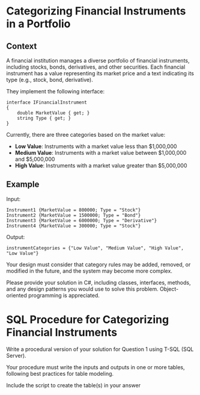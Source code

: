 # Categorizing Financial Instruments in a Portfolio

## Context

A financial institution manages a diverse portfolio of financial instruments, including stocks, bonds, derivatives, and
other securities. Each financial instrument has a value representing its market price and a text indicating its type
(e.g., stock, bond, derivative).

They implement the following interface:

```
interface IFinancialInstrument
{
    double MarketValue { get; }
    string Type { get; }
}
```

Currently, there are three categories based on the market value:

- **Low Value**: Instruments with a market value less than $1,000,000
- **Medium Value**: Instruments with a market value between $1,000,000 and $5,000,000
- **High Value**: Instruments with a market value greater than $5,000,000

## Example

Input:

```
Instrument1 {MarketValue = 800000; Type = "Stock"}
Instrument2 {MarketValue = 1500000; Type = "Bond"}
Instrument3 {MarketValue = 6000000; Type = "Derivative"}
Instrument4 {MarketValue = 300000; Type = "Stock"}
```

Output:

```
instrumentCategories = {"Low Value", "Medium Value", "High Value", "Low Value"}
```

Your design must consider that category rules may be added, removed, or modified in the future, and the system
may become more complex.

Please provide your solution in C#, including classes, interfaces, methods, and any design patterns you would use
to solve this problem. Object-oriented programming is appreciated.

# SQL Procedure for Categorizing Financial Instruments

Write a procedural version of your solution for Question 1 using T-SQL (SQL Server).

Your procedure must write the inputs and outputs in one or more tables, following best practices for table modeling.

Include the script to create the table(s) in your answer
